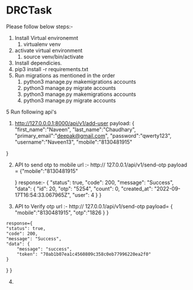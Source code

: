 # DRCTask

Please follow below steps:-

1. Install Virtual environemnt 
    1. virtualenv venv
2. activate virtual environment
    1. source venv/bin/activate
3. Install dependicies.
  1. pip3 install -r requirements.txt
4. Run migrations as mentioned in the order
   1. python3 manage.py makemigrations accounts
   2. python3 manage.py migrate accounts
   3. python3 manage.py makemigrations accounts
   4. python3 manage.py migrate accounts

5 Run following api's
   
  1. http://127.0.0.0.1:8000/api/v1/add-user 
    payload: {
    "first_name":"Naveen",
    "last_name":"Chaudhary",
    "primary_email":"deepak@gmail.com",
    "password":"qwerty123",
    "username":"Naveen13",
    "mobile":"8130481915"
    
}

  2.  API to send otp to mobile
     url :- http:// 127.0.0.1/api/v1/send-otp
     payload =
              {"mobile":"8130481915"
    
      }
  response:- {
    "status": true,
    "code": 200,
    "message": "Success",
    "data": {
        "id": 20,
        "otp": "5254",
        "count": 0,
        "created_at": "2022-09-17T16:54:33.067965Z",
        "user": 4
    }
}

  3. API to Verify otp
          url :- http:// 127.0.0.1/api/v1/send-otp
    payload= {
              "mobile":"8130481915",
              "otp":"1826
}
}

    response={
    "status": true,
    "code": 200,
    "message": "Success",
    "data": {
        "message": "success",
        "token": "70ab1b07ea1c4560809c358c0eb77996220ea2f0"
    }
}
}

   4. 
     
   

   